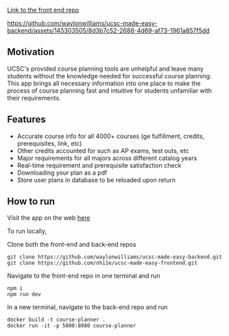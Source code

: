 [Link to the front end repo](https://github.com/nhi1e/ucsc-made-easy-frontend)

https://github.com/waylonwilliams/ucsc-made-easy-backend/assets/145303505/8d3b7c52-2688-4d69-af73-1961a857f5dd

## Motivation

UCSC's provided course planning tools are unhelpful and leave many students without the knowledge needed for successful course planning. This app brings all necessary information into one place to make the process of course planning fast and intuitive for students unfamiliar with their requirements.

## Features

- Accurate course info for all 4000+ courses (ge fulfillment, credits, prerequisites, link, etc)
- Other credits accounted for such as AP exams, test outs, etc
- Major requirements for all majors across different catalog years
- Real-time requirement and prerequisite satisfaction check
- Downloading your plan as a pdf
- Store user plans in database to be reloaded upon return

## How to run

Visit the app on the web [here](https://ucscmadeeasy.vercel.app/)

To run locally,

Clone both the front-end and back-end repos

```
git clone https://github.com/waylonwilliams/ucsc-made-easy-backend.git
git clone https://github.com/nhi1e/ucsc-made-easy-frontend.git
```

Navigate to the front-end repo in one terminal and run

```
npm i
npm run dev
```

In a new terminal, navigate to the back-end repo and run

```
docker build -t course-planner .
docker run -it -p 5000:8080 course-planner
```